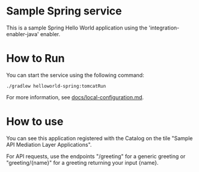 # Sample Spring service

This is a sample Spring Hello World application using the 'integration-enabler-java' enabler.

# How to Run 

You can start the service using the following command:

    ./gradlew helloworld-spring:tomcatRun

For more information, see [docs/local-configuration.md](docs/local-configuration.md). 

# How to use

You can see this application registered with the Catalog on the tile "Sample API Mediation Layer Applications".

For API requests, use the endpoints "/greeting" for a generic greeting or "greeting/{name}" for a greeting returning your input {name}.
